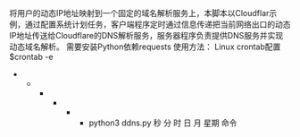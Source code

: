 将用户的动态IP地址映射到一个固定的域名解析服务上，本脚本以Cloudflar示例，通过配置系统计划任务，客户端程序定时通过信息传递把当前网络出口的动态IP地址传送给Cloudflare的DNS解析服务，服务器程序负责提供DNS服务并实现动态域名解析。
需要安装Python依赖requests
使用方法：
Linux crontab配置
$crontab -e
*  *  *  *  *  *  python3 ddns.py
秒 分 时 日 月 星期 命令
